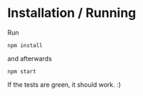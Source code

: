 # Installation / Running
Run 

`npm install` 

and afterwards      

`npm start`      

If the tests are green, it should work. :)